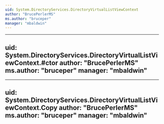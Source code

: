 ```yaml
---
uid: System.DirectoryServices.DirectoryVirtualListViewContext
author: "BrucePerlerMS"
ms.author: "bruceper"
manager: "mbaldwin"
---
```


---
uid: System.DirectoryServices.DirectoryVirtualListViewContext.#ctor
author: "BrucePerlerMS"
ms.author: "bruceper"
manager: "mbaldwin"
---

---
uid: System.DirectoryServices.DirectoryVirtualListViewContext.Copy
author: "BrucePerlerMS"
ms.author: "bruceper"
manager: "mbaldwin"
---
